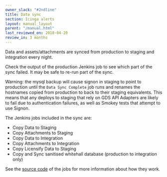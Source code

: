 ```yaml
---
owner_slack: "#2ndline"
title: Data sync
section: Icinga alerts
layout: manual_layout
parent: "/manual.html"
last_reviewed_on: 2018-04-20
review_in: 3 months
---
```


Data and assets/attachments are synced from production to staging and integration every night.

Check the output of the production Jenkins job to see which part of the sync failed. It may be safe to re-run part of the sync.

Warning: the mysql backup will cause signon in staging to point to production until the `Data Sync Complete` job runs and renames the hostnames copied from production to back to their staging equivalents.  This means that any deploys to staging that rely on GDS API Adapters are likely to fail due to authentication failures, as well as Smokey tests that attempt to use Signon.

The Jenkins jobs included in the sync are:

* Copy Data to Staging
* Copy Attachments to Staging
* Copy Data to Integration
* Copy Attachments to Integration
* Copy Licensify Data to Staging
* Copy and Sync sanitised whitehall database (production to integration only)

See the [source code](https://github.com/alphagov/env-sync-and-backup/tree/master/jobs) of the jobs for more information about how they work.
